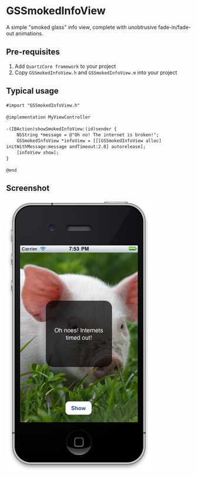 # GSSmokedInfoView

A simple "smoked glass" info view, complete with unobtrusive 
fade-in/fade-out animations.

## Pre-requisites

1. Add `QuartzCore framework` to your project
2. Copy `GSSmokedInfoView.h` and `GSSmokedInfoView.m` into your project

## Typical usage

    #import "GSSmokedInfoView.h"

    @implementation MyViewController

    -(IBAction)showSmokedInfoView:(id)sender {
        NSString *message = @"Oh no! The internet is broken!";
    	GSSmokedInfoView *infoView = [[[GSSmokedInfoView alloc] initWithMessage:message andTimeout:2.0] autorelease];
        [infoView show];
    }

    @end

## Screenshot

![GSSmokedInfoView Screenshot](GSSmokedInfoView_screenshot.png?raw=true)
